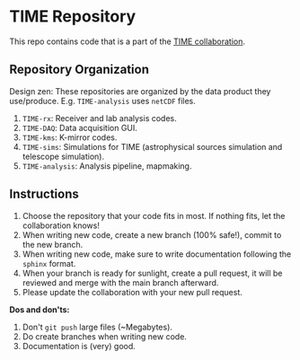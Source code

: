# TIME Repository
This repo contains code that is a part of the [TIME collaboration](https://ui.adsabs.harvard.edu/abs/2014SPIE.9153E..1WC/abstract).

## Repository Organization
Design zen: These repositories are organized by the data product they use/produce. E.g. `TIME-analysis` uses `netCDF` files.

1. ``TIME-rx``: Receiver and lab analysis codes.
2. ``TIME-DAQ``: Data acquisition GUI.
3. ``TIME-kms``:  K-mirror codes.
4. ``TIME-sims``: Simulations for TIME (astrophysical sources simulation and telescope simulation).
5. ``TIME-analysis``: Analysis pipeline, mapmaking.

## Instructions
1. Choose the repository that your code fits in most. If nothing fits, let the collaboration knows!
2. When writing new code, create a new branch (100% safe!), commit to the new branch.
3. When writing new code, make sure to write documentation following the `sphinx` format.
4. When your branch is ready for sunlight, create a pull request, it will be reviewed and merge with the main branch afterward.
5. Please update the collaboration with your new pull request.

**Dos and don'ts:**

1. Don't ``git push`` large files (~Megabytes).
2. Do create branches when writing new code.
3. Documentation is (very) good.
